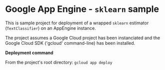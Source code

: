 # Google App Engine - `sklearn` sample

This is sample project for deployment of a wrapped `sklearn` estimator (`TextClassifier`) on an AppEngine instance.

The project assumes a Google Cloud project has been instanciated and the Google Cloud SDK ('gcloud' command-line) has been installed.

__Deployment command__

From the project's root directory: `gcloud app deploy`
